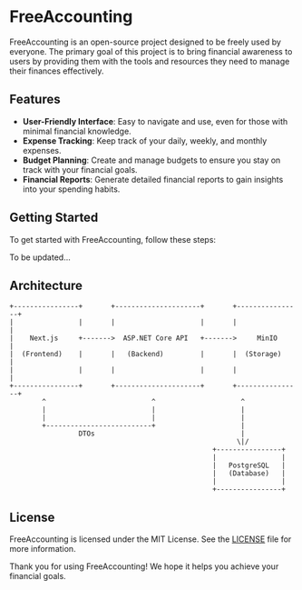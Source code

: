 # FreeAccounting

FreeAccounting is an open-source project designed to be freely used by everyone. The primary goal of this project is to bring financial awareness to users by providing them with the tools and resources they need to manage their finances effectively.

## Features

- **User-Friendly Interface**: Easy to navigate and use, even for those with minimal financial knowledge.
- **Expense Tracking**: Keep track of your daily, weekly, and monthly expenses.
- **Budget Planning**: Create and manage budgets to ensure you stay on track with your financial goals.
- **Financial Reports**: Generate detailed financial reports to gain insights into your spending habits.

## Getting Started

To get started with FreeAccounting, follow these steps:

To be updated...

## Architecture
```plaintext 
+----------------+       +---------------------+       +----------------+
|                |       |                     |       |                |
|    Next.js     +------->  ASP.NET Core API   +------->     MinIO      |
|  (Frontend)    |       |   (Backend)         |       |  (Storage)     |
|                |       |                     |       |                |
+----------------+       +---------------------+       +----------------+
        ^                          ^                     ^
        |                          |                     |
        |                          |                     |
        +--------------------------+                     |
                 DTOs                                    |
                                                        \|/
                                                  +----------------+
                                                  |                |
                                                  |   PostgreSQL   |
                                                  |   (Database)   |
                                                  |                |
                                                  +----------------+
```

## License

FreeAccounting is licensed under the MIT License. See the [LICENSE](LICENSE) file for more information.



Thank you for using FreeAccounting! We hope it helps you achieve your financial goals.